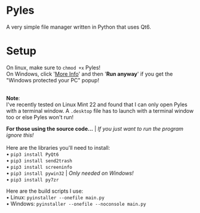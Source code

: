 # Pyles
A very simple file manager written in Python that uses Qt6.

# Setup
On linux, make sure to `chmod +x` Pyles!
<br>On Windows, click '<ins>More Info</ins>' and then '**Run anyway**' if you get the "Windows protected your PC" popup!

<br>**Note**:
<br>I've recently tested on Linux Mint 22 and found that I can only open Pyles with a terminal window. A `.desktop` file has to launch with a terminal window too or else Pyles won't run!

**For those using the source code...** | _If you just want to run the program ignore this!_
<br><br>Here are the libraries you'll need to install:
<br>• `pip3 install PyQt6`
<br>• `pip3 install send2trash`
<br>• `pip3 install screeninfo`
<br>• `pip3 install pywin32` | _Only needed on Windows!_
<br>• `pip3 install py7zr`

Here are the build scripts I use:
<br>• Linux: `pyinstaller --onefile main.py`
<br>• Windows: `pyinstaller --onefile --noconsole main.py`
